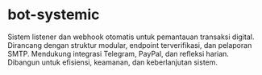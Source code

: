 # bot-systemic
Sistem listener dan webhook otomatis untuk pemantauan transaksi digital. Dirancang dengan struktur modular, endpoint terverifikasi, dan pelaporan SMTP. Mendukung integrasi Telegram, PayPal, dan refleksi harian. Dibangun untuk efisiensi, keamanan, dan keberlanjutan sistem.
